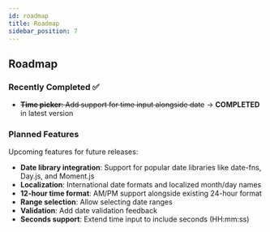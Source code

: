 ```yaml
---
id: roadmap
title: Roadmap
sidebar_position: 7
---
```


## Roadmap

### Recently Completed ✅
- ~~**Time picker**: Add support for time input alongside date~~ → **COMPLETED** in latest version

### Planned Features

Upcoming features for future releases:

- **Date library integration**: Support for popular date libraries like date-fns, Day.js, and Moment.js
- **Localization**: International date formats and localized month/day names  
- **12-hour time format**: AM/PM support alongside existing 24-hour format
- **Range selection**: Allow selecting date ranges
- **Validation**: Add date validation feedback
- **Seconds support**: Extend time input to include seconds (HH:mm:ss)
